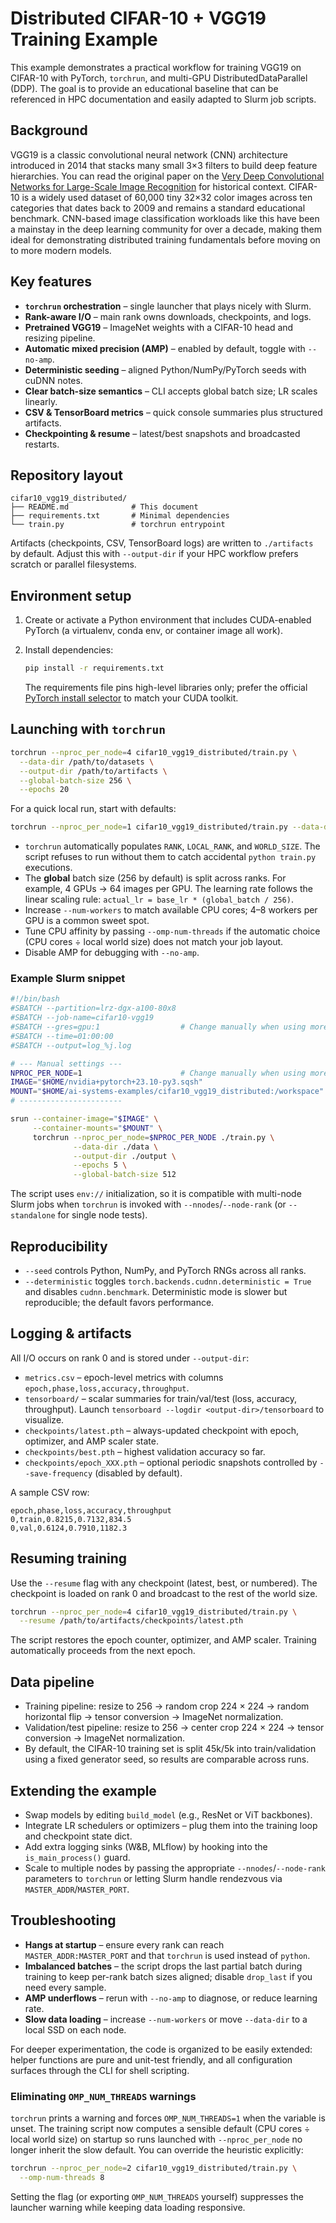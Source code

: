 # Distributed CIFAR-10 + VGG19 Training Example

This example demonstrates a practical workflow for training VGG19 on CIFAR-10 with PyTorch, `torchrun`, and multi-GPU DistributedDataParallel (DDP). The goal is to provide an educational baseline that can be referenced in HPC documentation and easily adapted to Slurm job scripts.

## Background

VGG19 is a classic convolutional neural network (CNN) architecture introduced in 2014 that stacks many small 3×3 filters to build deep feature hierarchies. You can read the original paper on the [Very Deep Convolutional Networks for Large-Scale Image Recognition](https://arxiv.org/abs/1409.1556) for historical context. CIFAR-10 is a widely used dataset of 60,000 tiny 32×32 color images across ten categories that dates back to 2009 and remains a standard educational benchmark. CNN-based image classification workloads like this have been a mainstay in the deep learning community for over a decade, making them ideal for demonstrating distributed training fundamentals before moving on to more modern models.

## Key features

* **`torchrun` orchestration** – single launcher that plays nicely with Slurm.
* **Rank-aware I/O** – main rank owns downloads, checkpoints, and logs.
* **Pretrained VGG19** – ImageNet weights with a CIFAR-10 head and resizing pipeline.
* **Automatic mixed precision (AMP)** – enabled by default, toggle with `--no-amp`.
* **Deterministic seeding** – aligned Python/NumPy/PyTorch seeds with cuDNN notes.
* **Clear batch-size semantics** – CLI accepts global batch size; LR scales linearly.
* **CSV & TensorBoard metrics** – quick console summaries plus structured artifacts.
* **Checkpointing & resume** – latest/best snapshots and broadcasted restarts.

## Repository layout

```
cifar10_vgg19_distributed/
├── README.md              # This document
├── requirements.txt       # Minimal dependencies
└── train.py               # torchrun entrypoint
```

Artifacts (checkpoints, CSV, TensorBoard logs) are written to `./artifacts` by default. Adjust this with `--output-dir` if your HPC workflow prefers scratch or parallel filesystems.

## Environment setup

1. Create or activate a Python environment that includes CUDA-enabled PyTorch (a virtualenv, conda env, or container image all work).
2. Install dependencies:

   ```bash
   pip install -r requirements.txt
   ```

   The requirements file pins high-level libraries only; prefer the official [PyTorch install selector](https://pytorch.org/get-started/locally/) to match your CUDA toolkit.

## Launching with `torchrun`

```bash
torchrun --nproc_per_node=4 cifar10_vgg19_distributed/train.py \
  --data-dir /path/to/datasets \
  --output-dir /path/to/artifacts \
  --global-batch-size 256 \
  --epochs 20
```

For a quick local run, start with defaults:

```bash
torchrun --nproc_per_node=1 cifar10_vgg19_distributed/train.py --data-dir ./data --output-dir ./output --global-batch-size 256 --epochs 20
```

* `torchrun` automatically populates `RANK`, `LOCAL_RANK`, and `WORLD_SIZE`. The script refuses to run without them to catch accidental `python train.py` executions.
* The **global** batch size (256 by default) is split across ranks. For example, 4 GPUs → 64 images per GPU. The learning rate follows the linear scaling rule: `actual_lr = base_lr * (global_batch / 256)`.
* Increase `--num-workers` to match available CPU cores; 4–8 workers per GPU is a common sweet spot.
* Tune CPU affinity by passing `--omp-num-threads` if the automatic choice (CPU cores ÷ local world size) does not match your job layout.
* Disable AMP for debugging with `--no-amp`.

### Example Slurm snippet

```bash
#!/bin/bash
#SBATCH --partition=lrz-dgx-a100-80x8
#SBATCH --job-name=cifar10-vgg19
#SBATCH --gres=gpu:1                  # Change manually when using more GPUs
#SBATCH --time=01:00:00
#SBATCH --output=log_%j.log

# --- Manual settings ---
NPROC_PER_NODE=1                      # Change manually when using more GPUs
IMAGE="$HOME/nvidia+pytorch+23.10-py3.sqsh"
MOUNT="$HOME/ai-systems-examples/cifar10_vgg19_distributed:/workspace"
# -----------------------

srun --container-image="$IMAGE" \
     --container-mounts="$MOUNT" \
     torchrun --nproc_per_node=$NPROC_PER_NODE ./train.py \
              --data-dir ./data \
              --output-dir ./output \
              --epochs 5 \
              --global-batch-size 512
```

The script uses `env://` initialization, so it is compatible with multi-node Slurm jobs when `torchrun` is invoked with `--nnodes`/`--node-rank` (or `--standalone` for single node tests).

## Reproducibility

* `--seed` controls Python, NumPy, and PyTorch RNGs across all ranks.
* `--deterministic` toggles `torch.backends.cudnn.deterministic = True` and disables `cudnn.benchmark`. Deterministic mode is slower but reproducible; the default favors performance.

## Logging & artifacts

All I/O occurs on rank 0 and is stored under `--output-dir`:

* `metrics.csv` – epoch-level metrics with columns `epoch,phase,loss,accuracy,throughput`.
* `tensorboard/` – scalar summaries for train/val/test (loss, accuracy, throughput). Launch `tensorboard --logdir <output-dir>/tensorboard` to visualize.
* `checkpoints/latest.pth` – always-updated checkpoint with epoch, optimizer, and AMP scaler state.
* `checkpoints/best.pth` – highest validation accuracy so far.
* `checkpoints/epoch_XXX.pth` – optional periodic snapshots controlled by `--save-frequency` (disabled by default).

A sample CSV row:

```
epoch,phase,loss,accuracy,throughput
0,train,0.8215,0.7132,834.5
0,val,0.6124,0.7910,1182.3
```

## Resuming training

Use the `--resume` flag with any checkpoint (latest, best, or numbered). The checkpoint is loaded on rank 0 and broadcast to the rest of the world size.

```bash
torchrun --nproc_per_node=4 cifar10_vgg19_distributed/train.py \
  --resume /path/to/artifacts/checkpoints/latest.pth
```

The script restores the epoch counter, optimizer, and AMP scaler. Training automatically proceeds from the next epoch.

## Data pipeline

* Training pipeline: resize to 256 → random crop 224 × 224 → random horizontal flip → tensor conversion → ImageNet normalization.
* Validation/test pipeline: resize to 256 → center crop 224 × 224 → tensor conversion → ImageNet normalization.
* By default, the CIFAR-10 training set is split 45k/5k into train/validation using a fixed generator seed, so results are comparable across runs.

## Extending the example

* Swap models by editing `build_model` (e.g., ResNet or ViT backbones).
* Integrate LR schedulers or optimizers – plug them into the training loop and checkpoint state dict.
* Add extra logging sinks (W&B, MLflow) by hooking into the `is_main_process()` guard.
* Scale to multiple nodes by passing the appropriate `--nnodes`/`--node-rank` parameters to `torchrun` or letting Slurm handle rendezvous via `MASTER_ADDR`/`MASTER_PORT`.

## Troubleshooting

* **Hangs at startup** – ensure every rank can reach `MASTER_ADDR:MASTER_PORT` and that `torchrun` is used instead of `python`.
* **Imbalanced batches** – the script drops the last partial batch during training to keep per-rank batch sizes aligned; disable `drop_last` if you need every sample.
* **AMP underflows** – rerun with `--no-amp` to diagnose, or reduce learning rate.
* **Slow data loading** – increase `--num-workers` or move `--data-dir` to a local SSD on each node.

For deeper experimentation, the code is organized to be easily extended: helper functions are pure and unit-test friendly, and all configuration surfaces through the CLI for shell scripting.

### Eliminating `OMP_NUM_THREADS` warnings

`torchrun` prints a warning and forces `OMP_NUM_THREADS=1` when the variable is unset. The training script now computes a sensible default (CPU cores ÷ local world size) on startup so runs launched with `--nproc_per_node` no longer inherit the slow default. You can override the heuristic explicitly:

```bash
torchrun --nproc_per_node=2 cifar10_vgg19_distributed/train.py \
  --omp-num-threads 8
```

Setting the flag (or exporting `OMP_NUM_THREADS` yourself) suppresses the launcher warning while keeping data loading responsive.
